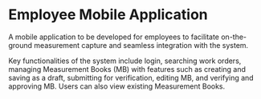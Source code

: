 # Employee Mobile Application

A mobile application to be developed for employees to facilitate on-the-ground measurement capture and seamless integration with the system.

Key functionalities of the system include login, searching work orders, managing Measurement Books (MB) with features such as creating and saving as a draft, submitting for verification, editing MB, and verifying and approving MB. Users can also view existing Measurement Books.
